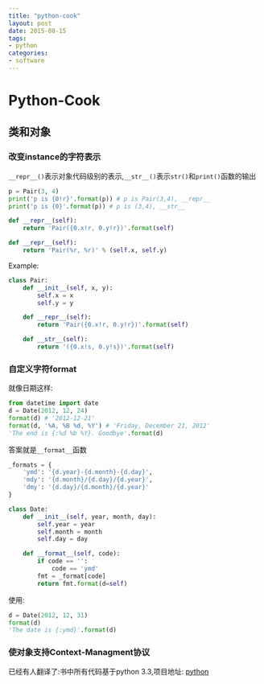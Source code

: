 ```yaml
---
title: "python-cook"
layout: post
date: 2015-08-15
tags:
- python
categories:
- software
---
```


# Python-Cook

## 类和对象

### 改变instance的字符表示

`__repr__()`表示对象代码级别的表示,`__str__()`表示`str()`和`print()`函数的输出

```python
p = Pair(3, 4)
print('p is {0!r}'.format(p)) # p is Pair(3,4), __repr__
print('p is {0}'.format(p)) # p is (3,4), __str__
```

```python
def __repr__(self):
    return 'Pair({0.x!r, 0.y!r})'.format(self)

def __repr__(self):
    return 'Pair(%r, %r)' % (self.x, self.y)
```

Example:
```python
class Pair:
    def __init__(self, x, y):
        self.x = x
        self.y = y

    def __repr__(self):
        return 'Pair({0.x!r, 0.y!r})'.format(self)

    def __str__(self):
        return '({0.x!s, 0.y!s})'.format(self)
```

### 自定义字符format

就像日期这样:
```python
from datetime import date
d = Date(2012, 12, 24)
format(d) # '2012-12-21'
format(d, '%A, %B %d, %Y') # 'Friday, December 21, 2012'
'The end is {:%d %b %Y}. Goodbye'.format(d)
```

答案就是`__format__`函数
```python
_formats = {
    'ymd': '{d.year}-{d.month}-{d.day}',
    'mdy': '{d.month}/{d.day}/{d.year}',
    'dmy': '{d.day}/{d.month}/{d.year}'
}

class Date:
    def __init__(self, year, month, day):
        self.year = year
        self.month = month
        self.day = day

    def __format__(self, code):
        if code == '':
            code == 'ymd'
        fmt = _format[code]
        return fmt.format(d=self)
```

使用:
```python
d = Date(2012, 12, 31)
format(d)
'The date is {:ymd}'.format(d)
```

### 使对象支持Context-Managment协议

已经有人翻译了:书中所有代码基于python 3.3,项目地址:
[python](http://python3-cookbook.readthedocs.org/zh_CN/latest/preface.html#id3)

